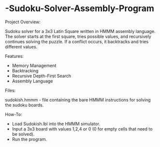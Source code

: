# -Sudoku-Solver-Assembly-Program

Project Overview:

Sudoku solver for a 3x3 Latin Square written in HMMM assembly language. 
The solver starts at the first square, tries possible values, and recursively continues solving the puzzle. If a conflict occurs, it backtracks and tries different values. 

Features:

* Memory Management
* Backtracking 
* Recursive Depth-First Search
* Assembly Language

Files:

sudokish.hmmm - file containing the bare  HMMM instructions for solving the sudoku boards.


How-To:
* Load Sudokish.lbl into the HMMM simulator.
* Input a 3x3 board with values 1,2,4 or 0 (0 for empty cells that need to be solved). 
* Run the program.
